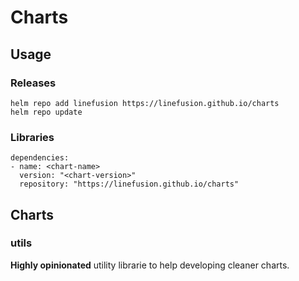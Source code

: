 # Charts

## Usage

### Releases

```
helm repo add linefusion https://linefusion.github.io/charts
helm repo update
```

### Libraries

```
dependencies:
- name: <chart-name>
  version: "<chart-version>"
  repository: "https://linefusion.github.io/charts"
```

## Charts

### utils

**Highly opinionated** utility librarie to help developing cleaner charts.
